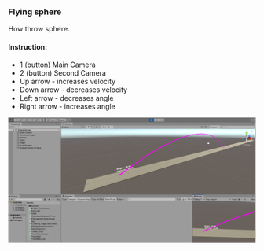 ### Flying sphere
How throw sphere.
#### Instruction:
- 1 (button) Main Camera
- 2 (button) Second Camera
- Up arrow - increases velocity
- Down arrow - decreases velocity
- Left arrow - decreases angle
- Right arrow - increases angle

[![](https://github.com/marcinJ81/Test_throwBall/blob/master/Image_Example/ThrowBallExample.png)](https://github.com/marcinJ81/Test_throwBall/blob/master/Image_Example/ThrowBallExample.png "Example Screen")
